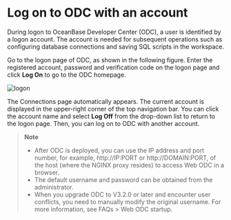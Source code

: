 Log on to ODC with an account 
==================================================

During logon to OceanBase Developer Center (ODC), a user is identified by a logon account. The account is needed for subsequent operations such as configuring database connections and saving SQL scripts in the workspace. 

Go to the logon page of ODC, as shown in the following figure. Enter the registered account, password and verification code on the logon page and click **Log On** to go to the ODC homepage.

![logon](https://obbusiness-private.oss-cn-shanghai.aliyuncs.com/doc/img/odc/412/web%20odc%20logon%20EN.png)

The Connections page automatically appears. The current account is displayed in the upper-right corner of the top navigation bar. You can click the account name and select **Log Off** from the drop-down list to return to the logon page. Then, you can log on to ODC with another account. 

> **Note**  
> * After ODC is deployed, you can use the IP address and port number, for example, http://IP:PORT or http://DOMAIN:PORT, of the host (where the NGINX proxy resides) to access Web ODC in a browser.
> * The default username and password can be obtained from the administrator.
> * When you upgrade ODC to V3.2.0 or later and encounter user conflicts, you need to manually modify the original username. For more information, see FAQs > Web ODC startup.